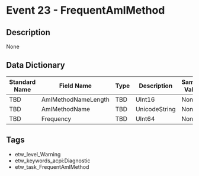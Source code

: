 # Event 23 - FrequentAmlMethod

## Description
None

## Data Dictionary
|Standard Name|Field Name|Type|Description|Sample Value|
|---|---|---|---|---|
|TBD|AmlMethodNameLength|TBD|UInt16|None|None|
|TBD|AmlMethodName|TBD|UnicodeString|None|None|
|TBD|Frequency|TBD|UInt64|None|None|

## Tags
* etw_level_Warning
* etw_keywords_acpi:Diagnostic
* etw_task_FrequentAmlMethod